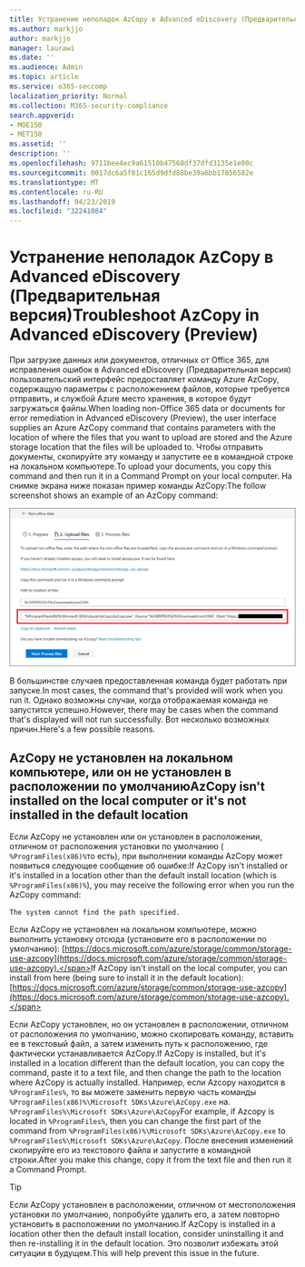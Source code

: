 ```yaml
---
title: Устранение неполадок AzCopy в Advanced eDiscovery (Предварительная версия)
ms.author: markjjo
author: markjjo
manager: laurawi
ms.date: ''
ms.audience: Admin
ms.topic: article
ms.service: o365-seccomp
localization_priority: Normal
ms.collection: M365-security-compliance
search.appverid:
- MOE150
- MET150
ms.assetid: ''
description: ''
ms.openlocfilehash: 9711bee4ec9a61510b47568df37dfd3135e1e00c
ms.sourcegitcommit: 0017dc6a5f81c165d9dfd88be39a6bb17856582e
ms.translationtype: MT
ms.contentlocale: ru-RU
ms.lasthandoff: 04/23/2019
ms.locfileid: "32241084"
---
```

# <a name="troubleshoot-azcopy-in-advanced-ediscovery-preview"></a><span data-ttu-id="9dbd7-102">Устранение неполадок AzCopy в Advanced eDiscovery (Предварительная версия)</span><span class="sxs-lookup"><span data-stu-id="9dbd7-102">Troubleshoot AzCopy in Advanced eDiscovery (Preview)</span></span>

<span data-ttu-id="9dbd7-103">При загрузке данных или документов, отличных от Office 365, для исправления ошибок в Advanced eDiscovery (Предварительная версия) пользовательский интерфейс предоставляет команду Azure AzCopy, содержащую параметры с расположением файлов, которые требуется отправить, и службой Azure место хранения, в которое будут загружаться файлы.</span><span class="sxs-lookup"><span data-stu-id="9dbd7-103">When loading non-Office 365 data or documents for error remediation in Advanced eDiscovery (Preview), the user interface supplies an Azure AzCopy command that contains parameters with the location of where the files that you want to upload are stored and the Azure storage location that the files will be uploaded to.</span></span> <span data-ttu-id="9dbd7-104">Чтобы отправить документы, скопируйте эту команду и запустите ее в командной строке на локальном компьютере.</span><span class="sxs-lookup"><span data-stu-id="9dbd7-104">To upload your documents, you copy this command and then run it in a Command Prompt on your local computer.</span></span>  <span data-ttu-id="9dbd7-105">На снимке экрана ниже показан пример команды AzCopy:</span><span class="sxs-lookup"><span data-stu-id="9dbd7-105">The follow screenshot shows an example of an AzCopy command:</span></span>

![Отправка файлов, отличных от Office 365](../media/46ba68f6-af11-4e70-bb91-5fc7973516e3.png)

<span data-ttu-id="9dbd7-107">В большинстве случаев предоставленная команда будет работать при запуске.</span><span class="sxs-lookup"><span data-stu-id="9dbd7-107">In most cases, the command that's provided will work when you run it.</span></span> <span data-ttu-id="9dbd7-108">Однако возможны случаи, когда отображаемая команда не запустится успешно.</span><span class="sxs-lookup"><span data-stu-id="9dbd7-108">However, there may be cases when the command that's displayed will not run successfully.</span></span> <span data-ttu-id="9dbd7-109">Вот несколько возможных причин.</span><span class="sxs-lookup"><span data-stu-id="9dbd7-109">Here's a few possible reasons.</span></span>

## <a name="azcopy-isnt-installed-on-the-local-computer-or-its-not-installed-in-the-default-location"></a><span data-ttu-id="9dbd7-110">AzCopy не установлен на локальном компьютере, или он не установлен в расположении по умолчанию</span><span class="sxs-lookup"><span data-stu-id="9dbd7-110">AzCopy isn't installed on the local computer or it's not installed in the default location</span></span>

<span data-ttu-id="9dbd7-111">Если AzCopy не установлен или он установлен в расположении, отличном от расположения установки по умолчанию ( `%ProgramFiles(x86)%`то есть), при выполнении команды AzCopy может появиться следующее сообщение об ошибке:</span><span class="sxs-lookup"><span data-stu-id="9dbd7-111">If AzCopy isn't installed or it's installed in a location other than the default install location (which is `%ProgramFiles(x86)%`), you may receive the following error when you run the AzCopy command:</span></span>

    The system cannot find the path specified.

<span data-ttu-id="9dbd7-112">Если AzCopy не установлен на локальном компьютере, можно выполнить установку отсюда (установите его в расположении по умолчанию): [https://docs.microsoft.com/azure/storage/common/storage-use-azcopy](https://docs.microsoft.com/azure/storage/common/storage-use-azcopy).</span><span class="sxs-lookup"><span data-stu-id="9dbd7-112">If AzCopy isn't install on the local computer, you can install from here (being sure to install it in the default location): [https://docs.microsoft.com/azure/storage/common/storage-use-azcopy](https://docs.microsoft.com/azure/storage/common/storage-use-azcopy).</span></span>


<span data-ttu-id="9dbd7-113">Если AzCopy установлен, но он установлен в расположении, отличном от расположения по умолчанию, можно скопировать команду, вставить ее в текстовый файл, а затем изменить путь к расположению, где фактически устанавливается AzCopy.</span><span class="sxs-lookup"><span data-stu-id="9dbd7-113">If AzCopy is installed, but it's installed in a location different than the default location, you can copy the command, paste it to a text file, and then change the path to the location where AzCopy is actually installed.</span></span> <span data-ttu-id="9dbd7-114">Например, если Azcopy находится в `%ProgramFiles%`, то вы можете заменить первую часть команды `%ProgramFiles(x86)%\Microsoft SDKs\Azure\AzCopy.exe` на. `%ProgramFiles%\Microsoft SDKs\Azure\AzCopy`</span><span class="sxs-lookup"><span data-stu-id="9dbd7-114">For example, if Azcopy is located in `%ProgramFiles%`, then you can change the first part of the command from `%ProgramFiles(x86)%\Microsoft SDKs\Azure\AzCopy.exe` to `%ProgramFiles%\Microsoft SDKs\Azure\AzCopy`.</span></span> <span data-ttu-id="9dbd7-115">После внесения изменений скопируйте его из текстового файла и запустите в командной строки.</span><span class="sxs-lookup"><span data-stu-id="9dbd7-115">After you make this change, copy it from the text file and then run it a Command Prompt.</span></span>

> [!TIP]
> <span data-ttu-id="9dbd7-116">Если AzCopy установлен в расположении, отличном от местоположения установки по умолчанию, попробуйте удалить его, а затем повторно установить в расположении по умолчанию.</span><span class="sxs-lookup"><span data-stu-id="9dbd7-116">If AzCopy is installed in a location other then the default install location, consider uninstalling it and then re-installing it in the default location.</span></span> <span data-ttu-id="9dbd7-117">Это позволит избежать этой ситуации в будущем.</span><span class="sxs-lookup"><span data-stu-id="9dbd7-117">This will help prevent this issue in the future.</span></span>